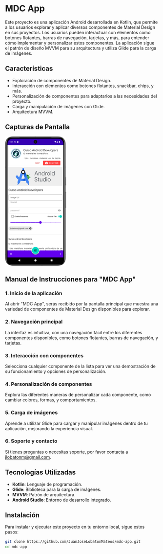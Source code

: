 # MDC App

Este proyecto es una aplicación Android desarrollada en Kotlin, que permite a los usuarios explorar y aplicar diversos componentes de Material Design en sus proyectos. Los usuarios pueden interactuar con elementos como botones flotantes, barras de navegación, tarjetas, y más, para entender cómo implementar y personalizar estos componentes. La aplicación sigue el patrón de diseño MVVM para su arquitectura y utiliza Glide para la carga de imágenes.

## Características

- Exploración de componentes de Material Design.
- Interacción con elementos como botones flotantes, snackbar, chips, y más.
- Personalización de componentes para adaptarlos a las necesidades del proyecto.
- Carga y manipulación de imágenes con Glide.
- Arquitectura MVVM.

## Capturas de Pantalla

<img src="media/Screenshot1.png" alt="Screenshot 1" width="200"></img>

## Manual de Instrucciones para "MDC App"

### 1. Inicio de la aplicación
Al abrir "MDC App", serás recibido por la pantalla principal que muestra una variedad de componentes de Material Design disponibles para explorar.

### 2. Navegación principal
La interfaz es intuitiva, con una navegación fácil entre los diferentes componentes disponibles, como botones flotantes, barras de navegación, y tarjetas.

### 3. Interacción con componentes
Selecciona cualquier componente de la lista para ver una demostración de su funcionamiento y opciones de personalización.

### 4. Personalización de componentes
Explora las diferentes maneras de personalizar cada componente, como cambiar colores, formas, y comportamientos.

### 5. Carga de imágenes
Aprende a utilizar Glide para cargar y manipular imágenes dentro de tu aplicación, mejorando la experiencia visual.

### 6. Soporte y contacto
Si tienes preguntas o necesitas soporte, por favor contacta a <a href="mailto:jlobatonm@gmail.com">jlobatonm@gmail.com</a>.

## Tecnologías Utilizadas

- **Kotlin**: Lenguaje de programación.
- **Glide**: Biblioteca para la carga de imágenes.
- **MVVM**: Patrón de arquitectura.
- **Android Studio**: Entorno de desarrollo integrado.

## Instalación

Para instalar y ejecutar este proyecto en tu entorno local, sigue estos pasos:

```bash
git clone https://github.com/JuanJoseLobatonMateos/mdc-app.git
cd mdc-app
